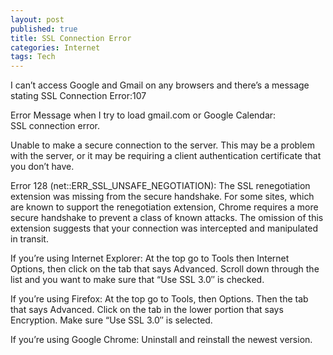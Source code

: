 ```yaml
---
layout: post
published: true
title: SSL Connection Error
categories: Internet
tags: Tech
---
```

I can’t access Google and Gmail on any browsers and there’s a message stating SSL Connection Error:107

Error Message when I try to load gmail.com or Google Calendar:  
SSL connection error.

Unable to make a secure connection to the server. This may be a problem with the server, or it may be requiring a client authentication certificate that you don’t have.

Error 128 (net::ERR\_SSL\_UNSAFE\_NEGOTIATION): The SSL renegotiation extension was missing from the secure handshake. For some sites, which are known to support the renegotiation extension, Chrome requires a more secure handshake to prevent a class of known attacks. The omission of this extension suggests that your connection was intercepted and manipulated in transit.

If you’re using Internet Explorer: At the top go to Tools then Internet Options, then click on the tab that says Advanced. Scroll down through the list and you want to make sure that “Use SSL 3.0″ is checked.

If you’re using Firefox: At the top go to Tools, then Options. Then the tab that says Advanced. Click on the tab in the lower portion that says Encryption. Make sure “Use SSL 3.0″ is selected.

If you’re using Google Chrome: Uninstall and reinstall the newest version.
